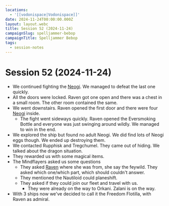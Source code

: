```yaml
---
locations:
  - '[[vodonispace|Vodonispace]]'
date: 2024-11-24T00:00:00.000Z
layout: layout.webc
title: Session 52 (2024-11-24)
campaignSlug: spelljammer-bebop
campaignTitle: Spelljammer Bebop
tags:
  - session-notes
---
```

# Session 52 (2024-11-24)

- We continued fighting the [Neogi](neogi.md). We managed to defeat the last one quickly.
- All the doors were locked. Raven got one open and there was a chest in a small room. The other room contained the same.
- We went downstairs. Raven opened the first door and there were four [Neogi](neogi.md) inside.
	- The fight went sideways quickly. Raven opened the Eversmoking Bottle and everyone was just swinging around wildly. We managed to win in the end.
- We explored the ship but found no adult Neogi. We did find lots of Neogi eggs though. We ended up destroying them.
- We contacted Rupphisk and Tregchumel. They came out of hiding. We talked about the dragon situation.
- They rewarded us with some magical items.
- The Mindflayers asked us some questions
	- They asked [Raven](raven.md) where she was from, she say the feywild. They asked which one/which part, which should couldn't answer.
	- They mentioned the Nautiloid could planeshift.
	- They asked if they could join our fleet and travel with us.
		- They were already on the way to Orkani. Zalani is on the way.
- With 3 ships now we've decided to call it the Freedom Flotilla, with Raven as admiral.
